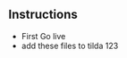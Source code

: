 ## Instructions

- First Go live
- add these files to tilda 123
<link href="http://localhost:5500/style.css" type="text/css" rel="stylesheet" />
<script type="text/javascript" src="http://localhost:5500/script.js"></script>
